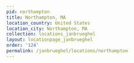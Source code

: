 ```yaml
---
pid: northampton
title: Northampton, MA
location_country: United States
location_city: Northampton, MA
collection: locations_janbrueghel
layout: locationpage_janbrueghel
order: '124'
permalink: /janbrueghel/locations/northampton
---
```

